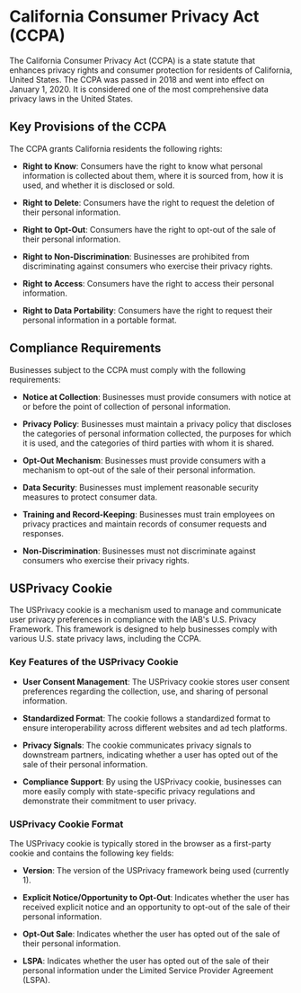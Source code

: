 # California Consumer Privacy Act (CCPA)

The California Consumer Privacy Act (CCPA) is a state statute that enhances privacy rights and consumer protection for residents of California, United States. The CCPA was passed in 2018 and went into effect on January 1, 2020. It is considered one of the most comprehensive data privacy laws in the United States.

## Key Provisions of the CCPA

The CCPA grants California residents the following rights:

- **Right to Know**: Consumers have the right to know what personal information is collected about them, where it is sourced from, how it is used, and whether it is disclosed or sold.

- **Right to Delete**: Consumers have the right to request the deletion of their personal information.

- **Right to Opt-Out**: Consumers have the right to opt-out of the sale of their personal information.

- **Right to Non-Discrimination**: Businesses are prohibited from discriminating against consumers who exercise their privacy rights.

- **Right to Access**: Consumers have the right to access their personal information.

- **Right to Data Portability**: Consumers have the right to request their personal information in a portable format.

## Compliance Requirements

Businesses subject to the CCPA must comply with the following requirements:

- **Notice at Collection**: Businesses must provide consumers with notice at or before the point of collection of personal information.

- **Privacy Policy**: Businesses must maintain a privacy policy that discloses the categories of personal information collected, the purposes for which it is used, and the categories of third parties with whom it is shared.

- **Opt-Out Mechanism**: Businesses must provide consumers with a mechanism to opt-out of the sale of their personal information.

- **Data Security**: Businesses must implement reasonable security measures to protect consumer data.

- **Training and Record-Keeping**: Businesses must train employees on privacy practices and maintain records of consumer requests and responses.

- **Non-Discrimination**: Businesses must not discriminate against consumers who exercise their privacy rights.

## USPrivacy Cookie

The USPrivacy cookie is a mechanism used to manage and communicate user privacy preferences in compliance with the IAB's U.S. Privacy Framework. This framework is designed to help businesses comply with various U.S. state privacy laws, including the CCPA.

### Key Features of the USPrivacy Cookie

- **User Consent Management**: The USPrivacy cookie stores user consent preferences regarding the collection, use, and sharing of personal information.

- **Standardized Format**: The cookie follows a standardized format to ensure interoperability across different websites and ad tech platforms.

- **Privacy Signals**: The cookie communicates privacy signals to downstream partners, indicating whether a user has opted out of the sale of their personal information.

- **Compliance Support**: By using the USPrivacy cookie, businesses can more easily comply with state-specific privacy regulations and demonstrate their commitment to user privacy.

### USPrivacy Cookie Format

The USPrivacy cookie is typically stored in the browser as a first-party cookie and contains the following key fields:

- **Version**: The version of the USPrivacy framework being used (currently 1).

- **Explicit Notice/Opportunity to Opt-Out**: Indicates whether the user has received explicit notice and an opportunity to opt-out of the sale of their personal information.

- **Opt-Out Sale**: Indicates whether the user has opted out of the sale of their personal information.

- **LSPA**: Indicates whether the user has opted out of the sale of their personal information under the Limited Service Provider Agreement (LSPA).
